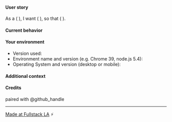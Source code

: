 <!--- Write the sentnece of the issue in the Title above -->
#### User story
<!--- Please explain the desired change from the point of view of a specific user: -->

<!--- for example: "As a meetup organizer, 
      I want to have instructions on how to make Pull Requests with a Fullstack link, 
      so that we can more easily track every PR/Issue created at our meetups. -->
As a (     ),
I want (     ),
so that (     ).

#### Current behavior
<!--- If describing a bug, tell us what happens instead of the desired behavior -->
<!--- If suggesting a change/improvement, explain the difference from current behavior -->

#### Your environment
<!--- Include as many relevant details about the environment you're developing in 
      or that you experienced the bug in -->
* Version used:
* Environment name and version (e.g. Chrome 39, node.js 5.4):
* Operating System and version (desktop or mobile):

#### Additional context
<!--- How has this issue affected you? What are you trying to accomplish? -->

#### Credits
<!--- @mention yourself and any pairing partners or helpful passers-by. -->
paired with @github_handle

---

[Made at Fullstack LA](https://github.com/fullstackla/pairing-meetup) :zap: 
